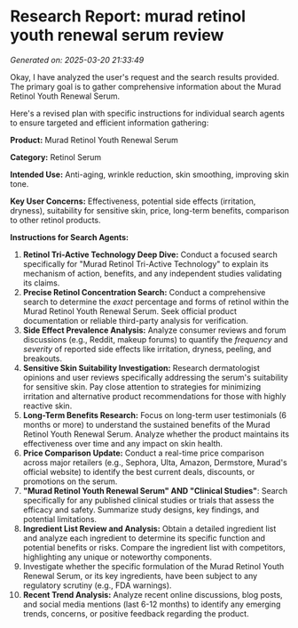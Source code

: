 # Research Report: murad retinol youth renewal serum review

*Generated on: 2025-03-20 21:33:49*

Okay, I have analyzed the user's request and the search results provided. The primary goal is to gather comprehensive information about the Murad Retinol Youth Renewal Serum.

Here's a revised plan with specific instructions for individual search agents to ensure targeted and efficient information gathering:

**Product:** Murad Retinol Youth Renewal Serum

**Category:** Retinol Serum

**Intended Use:** Anti-aging, wrinkle reduction, skin smoothing, improving skin tone.

**Key User Concerns:** Effectiveness, potential side effects (irritation, dryness), suitability for sensitive skin, price, long-term benefits, comparison to other retinol products.

**Instructions for Search Agents:**

1.  **Retinol Tri-Active Technology Deep Dive:** Conduct a focused search specifically for "Murad Retinol Tri-Active Technology" to explain its mechanism of action, benefits, and any independent studies validating its claims.
2.  **Precise Retinol Concentration Search:** Conduct a comprehensive search to determine the *exact* percentage and forms of retinol within the Murad Retinol Youth Renewal Serum. Seek official product documentation or reliable third-party analysis for verification.
3.  **Side Effect Prevalence Analysis:** Analyze consumer reviews and forum discussions (e.g., Reddit, makeup forums) to quantify the *frequency* and *severity* of reported side effects like irritation, dryness, peeling, and breakouts.
4.  **Sensitive Skin Suitability Investigation:** Research dermatologist opinions and user reviews specifically addressing the serum's suitability for sensitive skin. Pay close attention to strategies for minimizing irritation and alternative product recommendations for those with highly reactive skin.
5.  **Long-Term Benefits Research:** Focus on long-term user testimonials (6 months or more) to understand the sustained benefits of the Murad Retinol Youth Renewal Serum. Analyze whether the product maintains its effectiveness over time and any impact on skin health.
6.  **Price Comparison Update:** Conduct a real-time price comparison across major retailers (e.g., Sephora, Ulta, Amazon, Dermstore, Murad's official website) to identify the best current deals, discounts, or promotions on the serum.
7.  **"Murad Retinol Youth Renewal Serum" AND "Clinical Studies"**: Search specifically for any published clinical studies or trials that assess the efficacy and safety. Summarize study designs, key findings, and potential limitations.
8.  **Ingredient List Review and Analysis:** Obtain a detailed ingredient list and analyze each ingredient to determine its specific function and potential benefits or risks. Compare the ingredient list with competitors, highlighting any unique or noteworthy components.
9. Investigate whether the specific formulation of the Murad Retinol Youth Renewal Serum, or its key ingredients, have been subject to any regulatory scrutiny (e.g., FDA warnings).
10. **Recent Trend Analysis:** Analyze recent online discussions, blog posts, and social media mentions (last 6-12 months) to identify any emerging trends, concerns, or positive feedback regarding the product.
